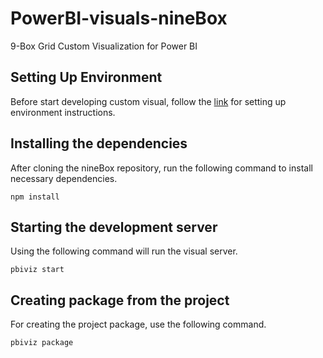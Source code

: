# PowerBI-visuals-nineBox
9-Box Grid Custom Visualization for Power BI

## Setting Up Environment
Before start developing custom visual, follow the [link](https://docs.microsoft.com/en-us/power-bi/developer/visuals/environment-setup) for setting up environment instructions.

## Installing the dependencies
After cloning the nineBox repository, run the following command to install necessary dependencies.

`npm install`

## Starting the development server
Using the following command will run the visual server.

`pbiviz start`

## Creating package from the project
For creating the project package, use the following command.

`pbiviz package`